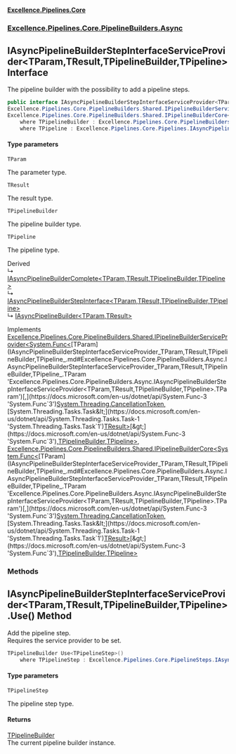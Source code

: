 #### [Excellence.Pipelines.Core](Excellence.Pipelines.md 'Excellence.Pipelines')
### [Excellence.Pipelines.Core.PipelineBuilders.Async](Excellence.Pipelines.md#Excellence.Pipelines.Core.PipelineBuilders.Async 'Excellence.Pipelines.Core.PipelineBuilders.Async')

## IAsyncPipelineBuilderStepInterfaceServiceProvider<TParam,TResult,TPipelineBuilder,TPipeline> Interface

The pipeline builder with the possibility to add a pipeline steps.

```csharp
public interface IAsyncPipelineBuilderStepInterfaceServiceProvider<TParam,TResult,out TPipelineBuilder,out TPipeline> :
Excellence.Pipelines.Core.PipelineBuilders.Shared.IPipelineBuilderServiceProvider<System.Func<TParam, System.Threading.CancellationToken, System.Threading.Tasks.Task<TResult>>, TPipelineBuilder, TPipeline>,
Excellence.Pipelines.Core.PipelineBuilders.Shared.IPipelineBuilderCore<System.Func<TParam, System.Threading.CancellationToken, System.Threading.Tasks.Task<TResult>>, TPipelineBuilder, TPipeline>
    where TPipelineBuilder : Excellence.Pipelines.Core.PipelineBuilders.Async.IAsyncPipelineBuilderStepInterfaceServiceProvider<TParam, TResult, TPipelineBuilder, TPipeline>
    where TPipeline : Excellence.Pipelines.Core.Pipelines.IAsyncPipeline<TParam, TResult>
```
#### Type parameters

<a name='Excellence.Pipelines.Core.PipelineBuilders.Async.IAsyncPipelineBuilderStepInterfaceServiceProvider_TParam,TResult,TPipelineBuilder,TPipeline_.TParam'></a>

`TParam`

The parameter type.

<a name='Excellence.Pipelines.Core.PipelineBuilders.Async.IAsyncPipelineBuilderStepInterfaceServiceProvider_TParam,TResult,TPipelineBuilder,TPipeline_.TResult'></a>

`TResult`

The result type.

<a name='Excellence.Pipelines.Core.PipelineBuilders.Async.IAsyncPipelineBuilderStepInterfaceServiceProvider_TParam,TResult,TPipelineBuilder,TPipeline_.TPipelineBuilder'></a>

`TPipelineBuilder`

The pipeline builder type.

<a name='Excellence.Pipelines.Core.PipelineBuilders.Async.IAsyncPipelineBuilderStepInterfaceServiceProvider_TParam,TResult,TPipelineBuilder,TPipeline_.TPipeline'></a>

`TPipeline`

The pipeline type.

Derived  
&#8627; [IAsyncPipelineBuilderComplete&lt;TParam,TResult,TPipelineBuilder,TPipeline&gt;](IAsyncPipelineBuilderComplete_TParam,TResult,TPipelineBuilder,TPipeline_.md 'Excellence.Pipelines.Core.PipelineBuilders.Async.IAsyncPipelineBuilderComplete<TParam,TResult,TPipelineBuilder,TPipeline>')  
&#8627; [IAsyncPipelineBuilderStepInterface&lt;TParam,TResult,TPipelineBuilder,TPipeline&gt;](IAsyncPipelineBuilderStepInterface_TParam,TResult,TPipelineBuilder,TPipeline_.md 'Excellence.Pipelines.Core.PipelineBuilders.Async.IAsyncPipelineBuilderStepInterface<TParam,TResult,TPipelineBuilder,TPipeline>')  
&#8627; [IAsyncPipelineBuilder&lt;TParam,TResult&gt;](IAsyncPipelineBuilder_TParam,TResult_.md 'Excellence.Pipelines.Core.PipelineBuilders.IAsyncPipelineBuilder<TParam,TResult>')

Implements [Excellence.Pipelines.Core.PipelineBuilders.Shared.IPipelineBuilderServiceProvider&lt;](IPipelineBuilderServiceProvider_TPipelineDelegate,TPipelineBuilder,TPipeline_.md 'Excellence.Pipelines.Core.PipelineBuilders.Shared.IPipelineBuilderServiceProvider<TPipelineDelegate,TPipelineBuilder,TPipeline>')[System.Func&lt;](https://docs.microsoft.com/en-us/dotnet/api/System.Func-3 'System.Func`3')[TParam](IAsyncPipelineBuilderStepInterfaceServiceProvider_TParam,TResult,TPipelineBuilder,TPipeline_.md#Excellence.Pipelines.Core.PipelineBuilders.Async.IAsyncPipelineBuilderStepInterfaceServiceProvider_TParam,TResult,TPipelineBuilder,TPipeline_.TParam 'Excellence.Pipelines.Core.PipelineBuilders.Async.IAsyncPipelineBuilderStepInterfaceServiceProvider<TParam,TResult,TPipelineBuilder,TPipeline>.TParam')[,](https://docs.microsoft.com/en-us/dotnet/api/System.Func-3 'System.Func`3')[System.Threading.CancellationToken](https://docs.microsoft.com/en-us/dotnet/api/System.Threading.CancellationToken 'System.Threading.CancellationToken')[,](https://docs.microsoft.com/en-us/dotnet/api/System.Func-3 'System.Func`3')[System.Threading.Tasks.Task&lt;](https://docs.microsoft.com/en-us/dotnet/api/System.Threading.Tasks.Task-1 'System.Threading.Tasks.Task`1')[TResult](IAsyncPipelineBuilderStepInterfaceServiceProvider_TParam,TResult,TPipelineBuilder,TPipeline_.md#Excellence.Pipelines.Core.PipelineBuilders.Async.IAsyncPipelineBuilderStepInterfaceServiceProvider_TParam,TResult,TPipelineBuilder,TPipeline_.TResult 'Excellence.Pipelines.Core.PipelineBuilders.Async.IAsyncPipelineBuilderStepInterfaceServiceProvider<TParam,TResult,TPipelineBuilder,TPipeline>.TResult')[&gt;](https://docs.microsoft.com/en-us/dotnet/api/System.Threading.Tasks.Task-1 'System.Threading.Tasks.Task`1')[&gt;](https://docs.microsoft.com/en-us/dotnet/api/System.Func-3 'System.Func`3')[,](IPipelineBuilderServiceProvider_TPipelineDelegate,TPipelineBuilder,TPipeline_.md 'Excellence.Pipelines.Core.PipelineBuilders.Shared.IPipelineBuilderServiceProvider<TPipelineDelegate,TPipelineBuilder,TPipeline>')[TPipelineBuilder](IAsyncPipelineBuilderStepInterfaceServiceProvider_TParam,TResult,TPipelineBuilder,TPipeline_.md#Excellence.Pipelines.Core.PipelineBuilders.Async.IAsyncPipelineBuilderStepInterfaceServiceProvider_TParam,TResult,TPipelineBuilder,TPipeline_.TPipelineBuilder 'Excellence.Pipelines.Core.PipelineBuilders.Async.IAsyncPipelineBuilderStepInterfaceServiceProvider<TParam,TResult,TPipelineBuilder,TPipeline>.TPipelineBuilder')[,](IPipelineBuilderServiceProvider_TPipelineDelegate,TPipelineBuilder,TPipeline_.md 'Excellence.Pipelines.Core.PipelineBuilders.Shared.IPipelineBuilderServiceProvider<TPipelineDelegate,TPipelineBuilder,TPipeline>')[TPipeline](IAsyncPipelineBuilderStepInterfaceServiceProvider_TParam,TResult,TPipelineBuilder,TPipeline_.md#Excellence.Pipelines.Core.PipelineBuilders.Async.IAsyncPipelineBuilderStepInterfaceServiceProvider_TParam,TResult,TPipelineBuilder,TPipeline_.TPipeline 'Excellence.Pipelines.Core.PipelineBuilders.Async.IAsyncPipelineBuilderStepInterfaceServiceProvider<TParam,TResult,TPipelineBuilder,TPipeline>.TPipeline')[&gt;](IPipelineBuilderServiceProvider_TPipelineDelegate,TPipelineBuilder,TPipeline_.md 'Excellence.Pipelines.Core.PipelineBuilders.Shared.IPipelineBuilderServiceProvider<TPipelineDelegate,TPipelineBuilder,TPipeline>'), [Excellence.Pipelines.Core.PipelineBuilders.Shared.IPipelineBuilderCore&lt;](IPipelineBuilderCore_TPipelineDelegate,TPipelineBuilder,TPipeline_.md 'Excellence.Pipelines.Core.PipelineBuilders.Shared.IPipelineBuilderCore<TPipelineDelegate,TPipelineBuilder,TPipeline>')[System.Func&lt;](https://docs.microsoft.com/en-us/dotnet/api/System.Func-3 'System.Func`3')[TParam](IAsyncPipelineBuilderStepInterfaceServiceProvider_TParam,TResult,TPipelineBuilder,TPipeline_.md#Excellence.Pipelines.Core.PipelineBuilders.Async.IAsyncPipelineBuilderStepInterfaceServiceProvider_TParam,TResult,TPipelineBuilder,TPipeline_.TParam 'Excellence.Pipelines.Core.PipelineBuilders.Async.IAsyncPipelineBuilderStepInterfaceServiceProvider<TParam,TResult,TPipelineBuilder,TPipeline>.TParam')[,](https://docs.microsoft.com/en-us/dotnet/api/System.Func-3 'System.Func`3')[System.Threading.CancellationToken](https://docs.microsoft.com/en-us/dotnet/api/System.Threading.CancellationToken 'System.Threading.CancellationToken')[,](https://docs.microsoft.com/en-us/dotnet/api/System.Func-3 'System.Func`3')[System.Threading.Tasks.Task&lt;](https://docs.microsoft.com/en-us/dotnet/api/System.Threading.Tasks.Task-1 'System.Threading.Tasks.Task`1')[TResult](IAsyncPipelineBuilderStepInterfaceServiceProvider_TParam,TResult,TPipelineBuilder,TPipeline_.md#Excellence.Pipelines.Core.PipelineBuilders.Async.IAsyncPipelineBuilderStepInterfaceServiceProvider_TParam,TResult,TPipelineBuilder,TPipeline_.TResult 'Excellence.Pipelines.Core.PipelineBuilders.Async.IAsyncPipelineBuilderStepInterfaceServiceProvider<TParam,TResult,TPipelineBuilder,TPipeline>.TResult')[&gt;](https://docs.microsoft.com/en-us/dotnet/api/System.Threading.Tasks.Task-1 'System.Threading.Tasks.Task`1')[&gt;](https://docs.microsoft.com/en-us/dotnet/api/System.Func-3 'System.Func`3')[,](IPipelineBuilderCore_TPipelineDelegate,TPipelineBuilder,TPipeline_.md 'Excellence.Pipelines.Core.PipelineBuilders.Shared.IPipelineBuilderCore<TPipelineDelegate,TPipelineBuilder,TPipeline>')[TPipelineBuilder](IAsyncPipelineBuilderStepInterfaceServiceProvider_TParam,TResult,TPipelineBuilder,TPipeline_.md#Excellence.Pipelines.Core.PipelineBuilders.Async.IAsyncPipelineBuilderStepInterfaceServiceProvider_TParam,TResult,TPipelineBuilder,TPipeline_.TPipelineBuilder 'Excellence.Pipelines.Core.PipelineBuilders.Async.IAsyncPipelineBuilderStepInterfaceServiceProvider<TParam,TResult,TPipelineBuilder,TPipeline>.TPipelineBuilder')[,](IPipelineBuilderCore_TPipelineDelegate,TPipelineBuilder,TPipeline_.md 'Excellence.Pipelines.Core.PipelineBuilders.Shared.IPipelineBuilderCore<TPipelineDelegate,TPipelineBuilder,TPipeline>')[TPipeline](IAsyncPipelineBuilderStepInterfaceServiceProvider_TParam,TResult,TPipelineBuilder,TPipeline_.md#Excellence.Pipelines.Core.PipelineBuilders.Async.IAsyncPipelineBuilderStepInterfaceServiceProvider_TParam,TResult,TPipelineBuilder,TPipeline_.TPipeline 'Excellence.Pipelines.Core.PipelineBuilders.Async.IAsyncPipelineBuilderStepInterfaceServiceProvider<TParam,TResult,TPipelineBuilder,TPipeline>.TPipeline')[&gt;](IPipelineBuilderCore_TPipelineDelegate,TPipelineBuilder,TPipeline_.md 'Excellence.Pipelines.Core.PipelineBuilders.Shared.IPipelineBuilderCore<TPipelineDelegate,TPipelineBuilder,TPipeline>')
### Methods

<a name='Excellence.Pipelines.Core.PipelineBuilders.Async.IAsyncPipelineBuilderStepInterfaceServiceProvider_TParam,TResult,TPipelineBuilder,TPipeline_.Use_TPipelineStep_()'></a>

## IAsyncPipelineBuilderStepInterfaceServiceProvider<TParam,TResult,TPipelineBuilder,TPipeline>.Use<TPipelineStep>() Method

Add the pipeline step.  
Requires the service provider to be set.

```csharp
TPipelineBuilder Use<TPipelineStep>()
    where TPipelineStep : Excellence.Pipelines.Core.PipelineSteps.IAsyncPipelineStep<TParam, TResult>;
```
#### Type parameters

<a name='Excellence.Pipelines.Core.PipelineBuilders.Async.IAsyncPipelineBuilderStepInterfaceServiceProvider_TParam,TResult,TPipelineBuilder,TPipeline_.Use_TPipelineStep_().TPipelineStep'></a>

`TPipelineStep`

The pipeline step type.

#### Returns
[TPipelineBuilder](IAsyncPipelineBuilderStepInterfaceServiceProvider_TParam,TResult,TPipelineBuilder,TPipeline_.md#Excellence.Pipelines.Core.PipelineBuilders.Async.IAsyncPipelineBuilderStepInterfaceServiceProvider_TParam,TResult,TPipelineBuilder,TPipeline_.TPipelineBuilder 'Excellence.Pipelines.Core.PipelineBuilders.Async.IAsyncPipelineBuilderStepInterfaceServiceProvider<TParam,TResult,TPipelineBuilder,TPipeline>.TPipelineBuilder')  
The current pipeline builder instance.